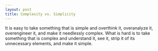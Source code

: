 ```yaml
---
layout: post
title: Complexity vs. Simplicity
---
```


It is easy to take something that is simple and overthink it, overanalyze it, overengineer it, and make it needlessly complex. What is hard is to take something that is complex and understand it, see it, strip it of its unnecessary elements, and make it simple.